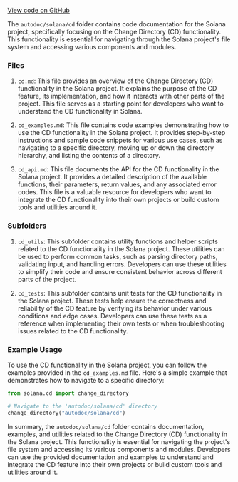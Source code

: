 
[View code on GitHub](https://github.com/solana-labs/solana/tree/master/na/cd)

The `autodoc/solana/cd` folder contains code documentation for the Solana project, specifically focusing on the Change Directory (CD) functionality. This functionality is essential for navigating through the Solana project's file system and accessing various components and modules.

### Files

1. `cd.md`: This file provides an overview of the Change Directory (CD) functionality in the Solana project. It explains the purpose of the CD feature, its implementation, and how it interacts with other parts of the project. This file serves as a starting point for developers who want to understand the CD functionality in Solana.

2. `cd_examples.md`: This file contains code examples demonstrating how to use the CD functionality in the Solana project. It provides step-by-step instructions and sample code snippets for various use cases, such as navigating to a specific directory, moving up or down the directory hierarchy, and listing the contents of a directory.

3. `cd_api.md`: This file documents the API for the CD functionality in the Solana project. It provides a detailed description of the available functions, their parameters, return values, and any associated error codes. This file is a valuable resource for developers who want to integrate the CD functionality into their own projects or build custom tools and utilities around it.

### Subfolders

1. `cd_utils`: This subfolder contains utility functions and helper scripts related to the CD functionality in the Solana project. These utilities can be used to perform common tasks, such as parsing directory paths, validating input, and handling errors. Developers can use these utilities to simplify their code and ensure consistent behavior across different parts of the project.

2. `cd_tests`: This subfolder contains unit tests for the CD functionality in the Solana project. These tests help ensure the correctness and reliability of the CD feature by verifying its behavior under various conditions and edge cases. Developers can use these tests as a reference when implementing their own tests or when troubleshooting issues related to the CD functionality.

### Example Usage

To use the CD functionality in the Solana project, you can follow the examples provided in the `cd_examples.md` file. Here's a simple example that demonstrates how to navigate to a specific directory:

```python
from solana.cd import change_directory

# Navigate to the 'autodoc/solana/cd' directory
change_directory("autodoc/solana/cd")
```

In summary, the `autodoc/solana/cd` folder contains documentation, examples, and utilities related to the Change Directory (CD) functionality in the Solana project. This functionality is essential for navigating the project's file system and accessing its various components and modules. Developers can use the provided documentation and examples to understand and integrate the CD feature into their own projects or build custom tools and utilities around it.